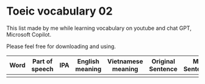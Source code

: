# Toeic vocabulary 02

This list made by me while learning vocabulary on youtube and chat GPT, Microsoft Copilot.

Please feel free for downloading and using.

| Word | Part of speech | IPA | English meaning | Vietnamese meaning | Original Sentence | My Sentence |
| ---- | -------------- | --- | --------------- | ------------------ | ----------------- | ----------- |
|      |                |     |                 |                    |                   |             |
